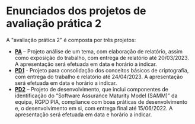 # Enunciados dos projetos de avaliação prática 2

A "avaliação prática 2" é composta por três projetos:

- **[PA](PA.md)** – Projeto análise de um tema, com elaboração de relatório, assim como exposição do trabalho, com entrega de relatório até 20/03/2023. A apresentação será efetuada em data e horário a indicar.
- **[PD1](PD1.md)** - Projeto para consolidação dos conceitos básicos de criptografia, com entrega do trabalho e relatório até 24/04/2023. A apresentação será efetuada em data e horário a indicar.
- **[PD2](PD2.md)** – Projeto de desenvolvimento, que inclui componentes de identificação do “Software Assurance Maturity Model (SAMM)” da equipa, RGPD PIA, compliance com boas práticas de desenvolvimento e, o desenvolvimento em si, com entrega final até 15/06/2022. A apresentação será efetuada em data e horário a indicar.
